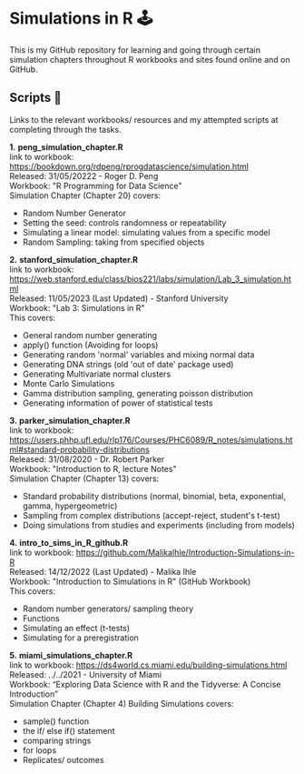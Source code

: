 # Simulations in R 🕹

This is my GitHub repository for learning and going through certain simulation chapters throughout R workbooks and sites found online and on GitHub. 

## Scripts 📝

Links to the relevant workbooks/ resources and my attempted scripts at completing through the tasks. 

__1.__  **__peng_simulation_chapter.R__**      
link to workbook: https://bookdown.org/rdpeng/rprogdatascience/simulation.html      
Released: 31/05/20222 - Roger D. Peng         
Workbook: "R Programming for Data Science"           
Simulation Chapter (Chapter 20) covers:    
- Random Number Generator
- Setting the seed: controls randomness or repeatability
- Simulating a linear model: simulating values from a specific model
- Random Sampling: taking from specified objects 

__2.__  **__stanford_simulation_chapter.R__**       
link to workbook: https://web.stanford.edu/class/bios221/labs/simulation/Lab_3_simulation.html        
Released: 11/05/2023 (Last Updated) - Stanford University       
Workbook: "Lab 3: Simulations in R"       
This covers:     
- General random number generating
- apply() function (Avoiding for loops)
- Generating random 'normal' variables and mixing normal data
- Generating DNA strings (old 'out of date' package used)
- Generating Multivariate normal clusters
- Monte Carlo Simulations
- Gamma distribution sampling, generating poisson distribution 
- Generating information of power of statistical tests 

__3.__  **__parker_simulation_chapter.R__**       
link to workbook: https://users.phhp.ufl.edu/rlp176/Courses/PHC6089/R_notes/simulations.html#standard-probability-distributions       
Released: 31/08/2020 - Dr. Robert Parker            
Workbook: "Introduction to R, lecture Notes"     
Simulation Chapter (Chapter 13) covers:     
- Standard probability distributions (normal, binomial, beta, exponential, gamma, hypergeometric)
- Sampling from complex distributions (accept-reject, student's t-test)
- Doing simulations from studies and experiments (including from models)

__4.__  **__intro_to_sims_in_R_github.R__**     
link to workbook: https://github.com/MalikaIhle/Introduction-Simulations-in-R    
Released: 14/12/2022 (Last Updated) - Malika Ihle                     
Workbook: "Introduction to Simulations in R" (GitHub Workbook)    
This covers:      
- Random number generators/ sampling theory
- Functions
- Simulating an effect (t-tests)
- Simulating for a preregistration

__5.__  **__miami_simulations_chapter.R__**     
link to workbook: https://ds4world.cs.miami.edu/building-simulations.html     
Released: ../../2021  - University of Miami                        
Workbook: “Exploring Data Science with R and the Tidyverse: A Concise Introduction”     
Simulation Chapter (Chapter 4) Building Simulations covers:      
- sample() function
- the if/ else if() statement
- comparing strings
- for loops
- Replicates/ outcomes

